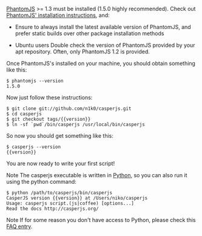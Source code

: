 [PhantomJS](http://phantomjs.org/) >= 1.3 must be installed (1.5.0 highly
recommended). Check out [PhantomJS' installation
instructions](http://code.google.com/p/phantomjs/wiki/Installation), and:

* Ensure to always install the latest available version of PhantomJS, and prefer
  static builds over other package installation methods

* <span class="label label-warning">Ubuntu users</span> Double check the
  version of PhantomJS provided by your apt repository. Often, only PhantomJS
  1.2 is provided.

Once PhantomJS's installed on your machine, you should obtain something like this:

    $ phantomjs --version
    1.5.0

Now just follow these instructions:

    $ git clone git://github.com/n1k0/casperjs.git
    $ cd casperjs
    $ git checkout tags/{{version}}
    $ ln -sf `pwd`/bin/casperjs /usr/local/bin/casperjs

So now you should get something like this:

    $ casperjs --version
    {{version}}

You are now ready to write your first script!

<span class="label label-info">Note</span> The casperjs executable is written
in [Python](http://python.org/), so you can also run it using the python command:

    $ python /path/to/casperjs/bin/casperjs
    CasperJS version {{version}} at /Users/niko/casperjs
    Usage: casperjs script.(js|coffee) [options...]
    Read the docs http://casperjs.org/

<span class="label label-info">Note</span> If for some reason you don't have
access to Python, please check this <a href="#faq-executable">FAQ entry</a>.
